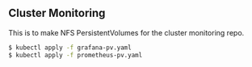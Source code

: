 ## Cluster Monitoring
This is to make NFS PersistentVolumes for the cluster monitoring repo.
```bash
$ kubectl apply -f grafana-pv.yaml
$ kubectl apply -f prometheus-pv.yaml
```
